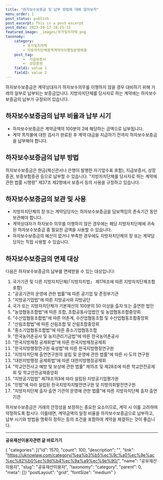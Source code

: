 ```yaml
---
title: "하자보수보증금 및 납부 방법에 대해 알아보자"
menu_order: 1
post_status: publish
post_excerpt: This is a post excerpt
post_date: 2023-10-17 18:25:32
featured_image: _images/국가및지자체.png
taxonomy:
    category:
        - 국가및지자체
        - 지방자치단체용역계약의이행및분쟁해결
    post_tag:
        -  지급보증서
        -  상장증권
    field1: value 1
    field2: value 2
---
```



하자보수보증금은 계약상대자가 하자보수의무를 이행하지 않을 경우 대비하기 위해 거래의 일부로 납부되는 보증금입니다. 지방자치단체를 당사자로 하는 계약에는 하자보수보증금의 납부가 규정되어 있습니다.

## 하자보수보증금의 납부 비율과 납부 시기

- 하자보수보증금은 계약금액의 100분의 2에 해당하는 금액으로 납부됩니다.
- 계약 목적물에 대한 검사가 완료된 후 계약 대금을 지급하기 전까지 하자보수보증금을 납부해야 합니다.

## 하자보수보증금의 납부 방법

하자보수보증금은 현금(체신관서나 은행이 발행한 자기앞수표 포함), 지급보증서, 상장증권, 보증보험증권 등으로 납부할 수 있습니다. "지방자치단체를 당사자로 하는 계약에 관한 법률 시행령" 제37조 제2항에서 보증서 등의 사용을 규정하고 있습니다.

## 하자보수보증금의 보관 및 사용

- 지방자치단체의 장 또는 계약담당자는 하자보수보증금을 담보책임의 존속기간 동안 보관해야 합니다.
- 계약상대자가 하자보수 의무를 이행하지 않은 경우에는 해당 지방자치단체에 귀속된 하자보수보증금 중 필요한 금액을 사용할 수 있습니다.
- 하자보수보증금의 예산이 없거나 부족한 경우에도 지방자치단체의 장 또는 계약담당자는 직접 사용할 수 있습니다.

## 하자보수보증금의 면제 대상

다음은 하자보수보증금의 납부를 면제받을 수 있는 대상입니다:

1. 국가기관 및 다른 지방자치단체(「지방자치법」 제176조에 따른 지방자치단체조합 포함)
2. "공공기관의 운영에 관한 법률"에 따른 공기업 및 준정부기관
3. "지방공기업법"에 따른 지방공사와 지방공단
4. 국가 또는 지방자치단체가 기본재산의 100분의 50 이상을 출자 또는 출연한 법인
5. "농업협동조합법"에 따른 조합, 조합공동사업법인 및 농업협동조합중앙회
6. "수산업협동조합법"에 따른 어촌계, 수산업협동조합 및 수산업협동조합중앙회
7. "산림조합법"에 따른 산림조합 및 산림조합중앙회
8. "중소기업협동조합법"에 따른 중소기업협동조합
9. "한국농어촌공사 및 농지관리기금법"에 따른 한국농어촌공사
10. "한국지방재정 공제회법"에 따른 한국지방재정공제회
11. "한국지방행정연구원 육성법"에 따른 한국지방행정연구원
12. "지방자치단체 출연연구원의 설립 및 운영에 관한 법률"에 따른 시·도의 연구원
13. "대한지방행정 공제회법"에 따른 대한지방행정공제회
14. "학교안전사고 예방 및 보상에 관한 법률" 제15조 및 제28조에 따른 학교안전공제회 및 학교안전공제중앙회
15. "지방공기업법" 제78조의3에 따라 설립된 지방공기업평가원
16. "민법"에 따라 설립된 한국지방자치발전연구원 및 지방의회발전연구원
17. "지방자치단체 출자·출연 기관의 운영에 관한 법률"에 따른 지방자치단체 출자·출연 기관

하자보수보증금은 거래의 안정성을 보장하는 중요한 요소이므로, 계약 시 이를 고려하여 약정하도록 합시다. 이를테면, 계약금액의 일정 비율을 하자보수보증금으로 납부하고, 납부 시기와 방법을 명확히 정하는 등의 조건을 포함하여 계약을 체결하는 것이 좋습니다.

<!-- wp:separator -->
<hr class="wp-block-separator has-alpha-channel-opacity"/>
<!-- /wp:separator -->
<!-- wp:group {"backgroundColor":"base","layout":{"type":"constrained"}} -->
<div class="wp-block-group has-base-background-color has-background">
<!-- wp:paragraph {"align":"center","fontSize":"large"} -->
<p class="has-text-align-center has-large-font-size"><strong>공유재산이용자관련 글 바로가기</strong></p>
<!-- /wp:paragraph -->

<!-- wp:latest-posts -->
{
"categories": [{"id": 1570, "count": 100, "description": "", "link": "https://uknowlaw.com/category/%ea%b3%b5%ec%9c%a0%ec%9e%ac%ec%82%b0%ec%9d%b4%ec%9a%a9%ec%9e%90/", "name": "공유재산이용자", "slug": "공유재산이용자", "taxonomy": "category", "parent": 0, "meta": []}
"postLayout": "grid",
"fontSize": "medium"
}
<!-- /wp:latest-posts -->

</div>
<!-- /wp:group -->
    